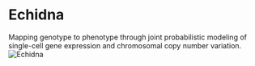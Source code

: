# Echidna
Mapping genotype to phenotype through joint probabilistic modeling of single-cell gene expression and chromosomal copy number variation.
![Echidna](https://github.com/azizilab/echidna3/assets/73508804/cd5588f6-ab6f-4411-8f6a-47a9e4e9e6d5)
